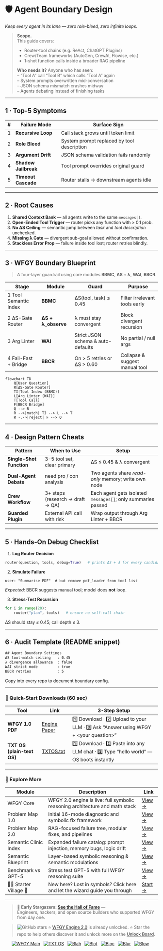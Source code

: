 <!-- ======================================================= -->
<!--  agent-boundary-design.md · Semantic Clinic / Map-B     -->
<!--  Draft v0.1 · MIT · 2025-08-06                          -->
<!--  Purpose: Prevent runaway tool / agent loops, role      -->
<!--  bleed, and conflicting instructions in multi-agent     -->
<!--  frameworks (LangChain, CrewAI, AutoGen, etc.).         -->
<!-- ======================================================= -->

# 🛡️ Agent Boundary Design  
*Keep every agent in its lane — zero role-bleed, zero infinite loops.*

> **Scope.**  
> This guide covers:  
> * Router-tool chains (e.g. ReAct, ChatGPT Plugins)  
> * Crew/Team frameworks (AutoGen, CrewAI, Flowise, etc.)  
> * 1-shot function calls inside a broader RAG pipeline  
>   
> **Who needs it?** Anyone who has seen:  
> – “Tool A” call “Tool B” which calls “Tool A” again  
> – System prompts overwritten mid-conversation  
> – JSON schema mismatch crashes midway  
> – Agents debating instead of finishing tasks

---

## 1 · Top-5 Symptoms

| # | Failure Mode | Surface Sign |
|--:|--------------|--------------|
| 1 | **Recursive Loop** | Call stack grows until token limit |
| 2 | **Role Bleed** | System prompt replaced by tool description |
| 3 | **Argument Drift** | JSON schema validation fails randomly |
| 4 | **Shadow Jailbreak** | Tool prompt overrides original guard |
| 5 | **Timeout Cascade** | Router stalls → downstream agents idle |

---

## 2 · Root Causes

1. **Shared Context Bank** — all agents write to the same `messages[]`.  
2. **Open-Ended Tool Trigger** — router picks any function with > 0.1 prob.  
3. **No ΔS Ceiling** — semantic jump between *task* and *tool description* unchecked.  
4. **Missing λ Gate** — divergent sub-goal allowed without confirmation.  
5. **Stackless Error Prop** — failure inside tool lost; router retries blindly.

---

## 3 · WFGY Boundary Blueprint

> A four-layer guardrail using core modules **BBMC**, **ΔS + λ**, **WAI**, **BBCR**.

| Stage | Module | Guard | Purpose |
|-------|--------|-------|---------|
| 1 Tool Semantic Index | **BBMC** | ΔS(tool, task) ≤ 0.45 | Filter irrelevant tools early |
| 2 ΔS-Gate Router | **ΔS + λ_observe** | λ must stay convergent | Block divergent recursion |
| 3 Arg Linter | **WAI** | Strict JSON schema & auto-defaults | No partial / null args |
| 4 Fail-Fast + Bridge | **BBCR** | On > 5 retries or ΔS > 0.60 | Collapse & suggest manual tool |

```mermaid
flowchart TD
    Q[User Question]
    R[ΔS-Gate Router]
    TI[Tool Index (BBMC)]
    L[Arg Linter (WAI)]
    T[Tool Call]
    F[BBCR Bridge]
    Q --> R
    R -->|match| TI --> L --> T
    R -.->|reject| F --> Q
````

---

## 4 · Design Pattern Cheats

| Pattern                  | When to Use                      | Setup                                                        |
| ------------------------ | -------------------------------- | ------------------------------------------------------------ |
| **Single-Shot Function** | 3-5 tool set, clear primary      | ΔS ≤ 0.45 & λ convergent                                     |
| **Dual-Agent Debate**    | need pro / con analysis          | Two agents share *read-only* memory; write own node          |
| **Crew Workflow**        | 3+ steps (research → draft → QA) | Each agent gets isolated `messages[]`; only summaries passed |
| **Guarded Plugin**       | External API call with risk      | Wrap output through Arg Linter + BBCR                        |

---

## 5 · Hands-On Debug Checklist

1. **Log Router Decision**

```python
router(question, tools, debug=True)   # prints ΔS + λ for every candidate
```

2. **Simulate Failure**

```
user: "Summarise PDF"  # but remove pdf_loader from tool list
```

*Expected:* BBCR suggests manual tool; model does **not** loop.

3. **Stress-Test Recursion**

```python
for i in range(20):
    router("plan", tools)   # ensure no self-call chain
```

ΔS should stay ≤ 0.45; call depth ≤ 3.

---

## 6 · Audit Template (README snippet)

```txt
## Agent Boundary Settings
ΔS tool-match ceiling   : 0.45
λ divergence allowance  : false
WAI strict mode         : true
BBCR retries            : 5
```

Copy into every repo to document boundary config.

---

### 🔗 Quick-Start Downloads (60 sec)

| Tool | Link | 3-Step Setup |
|------|------|--------------|
| **WFGY 1.0 PDF** | [Engine Paper](https://github.com/onestardao/WFGY/blob/main/I_am_not_lizardman/WFGY_All_Principles_Return_to_One_v1.0_PSBigBig_Public.pdf) | 1️⃣ Download · 2️⃣ Upload to your LLM · 3️⃣ Ask “Answer using WFGY + \<your question>” |
| **TXT OS (plain-text OS)** | [TXTOS.txt](https://github.com/onestardao/WFGY/blob/main/OS/TXTOS.txt) | 1️⃣ Download · 2️⃣ Paste into any LLM chat · 3️⃣ Type “hello world” — OS boots instantly |

---

### 🧭 Explore More

| Module                | Description                                              | Link     |
|-----------------------|----------------------------------------------------------|----------|
| WFGY Core             | WFGY 2.0 engine is live: full symbolic reasoning architecture and math stack | [View →](https://github.com/onestardao/WFGY/tree/main/core/README.md) |
| Problem Map 1.0       | Initial 16-mode diagnostic and symbolic fix framework    | [View →](https://github.com/onestardao/WFGY/tree/main/ProblemMap/README.md) |
| Problem Map 2.0       | RAG-focused failure tree, modular fixes, and pipelines   | [View →](https://github.com/onestardao/WFGY/blob/main/ProblemMap/rag-architecture-and-recovery.md) |
| Semantic Clinic Index | Expanded failure catalog: prompt injection, memory bugs, logic drift | [View →](https://github.com/onestardao/WFGY/blob/main/ProblemMap/SemanticClinicIndex.md) |
| Semantic Blueprint    | Layer-based symbolic reasoning & semantic modulations   | [View →](https://github.com/onestardao/WFGY/tree/main/SemanticBlueprint/README.md) |
| Benchmark vs GPT-5    | Stress test GPT-5 with full WFGY reasoning suite         | [View →](https://github.com/onestardao/WFGY/tree/main/benchmarks/benchmark-vs-gpt5/README.md) |
| 🧙‍♂️ Starter Village 🏡 | New here? Lost in symbols? Click here and let the wizard guide you through | [Start →](https://github.com/onestardao/WFGY/blob/main/StarterVillage/README.md) |

---

> 👑 **Early Stargazers: [See the Hall of Fame](https://github.com/onestardao/WFGY/tree/main/stargazers)** —  
> Engineers, hackers, and open source builders who supported WFGY from day one.

> <img src="https://img.shields.io/github/stars/onestardao/WFGY?style=social" alt="GitHub stars"> ⭐ [WFGY Engine 2.0](https://github.com/onestardao/WFGY/blob/main/core/README.md) is already unlocked. ⭐ Star the repo to help others discover it and unlock more on the [Unlock Board](https://github.com/onestardao/WFGY/blob/main/STAR_UNLOCKS.md).

<div align="center">

[![WFGY Main](https://img.shields.io/badge/WFGY-Main-red?style=flat-square)](https://github.com/onestardao/WFGY)
&nbsp;
[![TXT OS](https://img.shields.io/badge/TXT%20OS-Reasoning%20OS-orange?style=flat-square)](https://github.com/onestardao/WFGY/tree/main/OS)
&nbsp;
[![Blah](https://img.shields.io/badge/Blah-Semantic%20Embed-yellow?style=flat-square)](https://github.com/onestardao/WFGY/tree/main/OS/BlahBlahBlah)
&nbsp;
[![Blot](https://img.shields.io/badge/Blot-Persona%20Core-green?style=flat-square)](https://github.com/onestardao/WFGY/tree/main/OS/BlotBlotBlot)
&nbsp;
[![Bloc](https://img.shields.io/badge/Bloc-Reasoning%20Compiler-blue?style=flat-square)](https://github.com/onestardao/WFGY/tree/main/OS/BlocBlocBloc)
&nbsp;
[![Blur](https://img.shields.io/badge/Blur-Text2Image%20Engine-navy?style=flat-square)](https://github.com/onestardao/WFGY/tree/main/OS/BlurBlurBlur)
&nbsp;
[![Blow](https://img.shields.io/badge/Blow-Game%20Logic-purple?style=flat-square)](https://github.com/onestardao/WFGY/tree/main/OS/BlowBlowBlow)
&nbsp;
</div>



